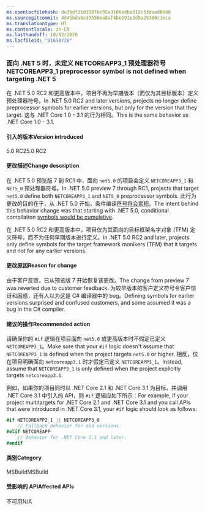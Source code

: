 ```yaml
---
ms.openlocfilehash: de35df21d1887bc95a3106edba312c53daad8b68
ms.sourcegitcommit: 4d45bda8cd9558ea8af4be591e3d5a29360c1ece
ms.translationtype: HT
ms.contentlocale: zh-CN
ms.lasthandoff: 10/02/2020
ms.locfileid: "91654728"
---
```

### <a name="netcoreapp3_1-preprocessor-symbol-is-not-defined-when-targeting-net-5"></a><span data-ttu-id="c0336-101">面向 .NET 5 时，未定义 NETCOREAPP3_1 预处理器符号</span><span class="sxs-lookup"><span data-stu-id="c0336-101">NETCOREAPP3_1 preprocessor symbol is not defined when targeting .NET 5</span></span>

<span data-ttu-id="c0336-102">在 .NET 5.0 RC2 和更高版本中，项目不再为早期版本（而仅为其目标版本）定义预处理器符号。</span><span class="sxs-lookup"><span data-stu-id="c0336-102">In .NET 5.0 RC2 and later versions, projects no longer define preprocessor symbols for earlier versions, but only for the version that they target.</span></span> <span data-ttu-id="c0336-103">这与 .NET Core 1.0 - 3.1 的行为相同。</span><span class="sxs-lookup"><span data-stu-id="c0336-103">This is the same behavior as .NET Core 1.0 - 3.1.</span></span>

#### <a name="version-introduced"></a><span data-ttu-id="c0336-104">引入的版本</span><span class="sxs-lookup"><span data-stu-id="c0336-104">Version introduced</span></span>

<span data-ttu-id="c0336-105">5.0 RC2</span><span class="sxs-lookup"><span data-stu-id="c0336-105">5.0 RC2</span></span>

#### <a name="change-description"></a><span data-ttu-id="c0336-106">更改描述</span><span class="sxs-lookup"><span data-stu-id="c0336-106">Change description</span></span>

<span data-ttu-id="c0336-107">在 .NET 5.0 预览版 7 到 RC1 中，面向 `net5.0` 的项目会定义 `NETCOREAPP3_1` 和 `NET5_0` 预处理器符号。</span><span class="sxs-lookup"><span data-stu-id="c0336-107">In .NET 5.0 preview 7 through RC1, projects that target `net5.0` define both `NETCOREAPP3_1` and `NET5_0` preprocessor symbols.</span></span> <span data-ttu-id="c0336-108">此行为更改的目的在于，从 .NET 5.0 开始，条件编译[符号将会累积](https://github.com/dotnet/designs/blob/main/accepted/2020/net5/net5.md#preprocessor-symbols)。</span><span class="sxs-lookup"><span data-stu-id="c0336-108">The intent behind this behavior change was that starting with .NET 5.0, conditional compilation [symbols would be cumulative](https://github.com/dotnet/designs/blob/main/accepted/2020/net5/net5.md#preprocessor-symbols).</span></span>

<span data-ttu-id="c0336-109">在 .NET 5.0 RC2 和更高版本中，项目仅为其面向的目标框架名字对象 (TFM) 定义符号，而不为任何早期版本进行定义。</span><span class="sxs-lookup"><span data-stu-id="c0336-109">In .NET 5.0 RC2 and later, projects only define symbols for the target framework monikers (TFM) that it targets and not for any earlier versions.</span></span>

#### <a name="reason-for-change"></a><span data-ttu-id="c0336-110">更改原因</span><span class="sxs-lookup"><span data-stu-id="c0336-110">Reason for change</span></span>

<span data-ttu-id="c0336-111">由于客户反馈，已从预览版 7 开始恢复该更改。</span><span class="sxs-lookup"><span data-stu-id="c0336-111">The change from preview 7 was reverted due to customer feedback.</span></span> <span data-ttu-id="c0336-112">为较早版本的客户定义符号令客户惊讶和困惑，还有人以为这是 C# 编译器中的 bug。</span><span class="sxs-lookup"><span data-stu-id="c0336-112">Defining symbols for earlier versions surprised and confused customers, and some assumed it was a bug in the C# compiler.</span></span>

#### <a name="recommended-action"></a><span data-ttu-id="c0336-113">建议的操作</span><span class="sxs-lookup"><span data-stu-id="c0336-113">Recommended action</span></span>

<span data-ttu-id="c0336-114">请确保你的 `#if` 逻辑在项目面向 `net5.0` 或更高版本时不假定已定义 `NETCOREAPP3_1`。</span><span class="sxs-lookup"><span data-stu-id="c0336-114">Make sure that your `#if` logic doesn't assume that `NETCOREAPP3_1` is defined when the project targets `net5.0` or higher.</span></span> <span data-ttu-id="c0336-115">相反，仅在项目明确面向 `netcoreapp3.1` 时才假定已定义 `NETCOREAPP3_1`。</span><span class="sxs-lookup"><span data-stu-id="c0336-115">Instead, assume that `NETCOREAPP3_1` is only defined when the project explicitly targets `netcoreapp3.1`.</span></span>

<span data-ttu-id="c0336-116">例如，如果你的项目同时以 .NET Core 2.1 和 .NET Core 3.1 为目标，并调用 .NET Core 3.1 中引入的 API，则 `#if` 逻辑应如下所示：</span><span class="sxs-lookup"><span data-stu-id="c0336-116">For example, if your project multitargets for .NET Core 2.1 and .NET Core 3.1 and you call APIs that were introduced in .NET Core 3.1, your `#if` logic should look as follows:</span></span>

```csharp
#if NETCOREAPP2_1 || NETCOREAPP3_0
    // Fallback behavior for old versions.
#elif NETCOREAPP
    // Behavior for .NET Core 3.1 and later.
#endif
```

#### <a name="category"></a><span data-ttu-id="c0336-117">类别</span><span class="sxs-lookup"><span data-stu-id="c0336-117">Category</span></span>

<span data-ttu-id="c0336-118">MSBuild</span><span class="sxs-lookup"><span data-stu-id="c0336-118">MSBuild</span></span>

#### <a name="affected-apis"></a><span data-ttu-id="c0336-119">受影响的 API</span><span class="sxs-lookup"><span data-stu-id="c0336-119">Affected APIs</span></span>

<span data-ttu-id="c0336-120">不可用</span><span class="sxs-lookup"><span data-stu-id="c0336-120">N/A</span></span>

<!--

#### Affected APIs

Not detectable via API analysis.

-->
